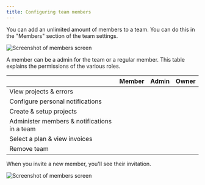 ```yaml
---
title: Configuring team members
---
```


You can add an unlimited amount of members to a team. You can do this in the "Members" section of the team settings.

![Screenshot of members screen](/images/docs/members.png)

A member can be a admin for the team or a regular member. This table explains the permissions of the various roles.

<table>
    <thead>
        <tr>
            <th />
            <th>Member</th>
            <th>Admin</th>
            <th>Owner</th>
        </tr>
    </thead>
    <tbody>
        <tr>
            <td>View projects &amp; errors</td>
            <td>
                <i class="fas fa-check text-green-500"></i>
            </td>
            <td>
                <i class="fas fa-check text-green-500"></i>
            </td>
            <td>
                <i class="fas fa-check text-green-500"></i>
            </td>
        </tr>
        <tr>
            <td>Configure personal notifications</td>
            <td>
                <i class="fas fa-check text-green-500"></i>
            </td>
            <td>
                <i class="fas fa-check text-green-500"></i>
            </td>
            <td>
                <i class="fas fa-check text-green-500"></i>
            </td>
        </tr>
        <tr>
            <td>Create &amp; setup projects</td>
            <td>
                <i class="fa fa-times text-gray-500"></i>
            </td>
            <td>
                <i class="fas fa-check text-green-500"></i>
            </td>
            <td>
                <i class="fas fa-check text-green-500"></i>
            </td>
        </tr>
        <tr>
            <td>Administer members &amp; notifications in a team</td>
            <td>
                <i class="fa fa-times text-gray-500"></i>
            </td>
            <td>
                <i class="fas fa-check text-green-500"></i>
            </td>
            <td>
                <i class="fas fa-check text-green-500"></i>
            </td>
        </tr>
        <tr>
            <td>Select a plan &amp; view invoices</td>
            <td>
                <i class="fa fa-times text-gray-500"></i>
            </td>
            <td>
                <i class="fa fa-times text-gray-500"></i>
            </td>
            <td>
                <i class="fas fa-check text-green-500"></i>
            </td>
        </tr>
        <tr>
            <td>Remove team</td>
            <td>
                <i class="fa fa-times text-gray-500"></i>
            </td>
            <td>
                <i class="fa fa-times text-gray-500"></i>
            </td>
            <td>
                <i class="fas fa-check text-green-500"></i>
            </td>
        </tr>
    </tbody>
</table>

When you invite a new member, you'll see their invitation.

![Screenshot of members screen](/images/docs/member-invite.png)
